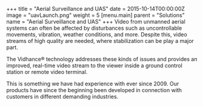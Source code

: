 +++
title = "Aerial Surveillance and UAS"
date = 2015-10-14T00:00:00Z
image = "uavLaunch.png"
weight = 5
[menu.main]
parent = "Solutions"
name = "Aerial Surveillance and UAS"
+++
Video from unmanned aerial systems can often be affected by disturbances such as uncontrollable movements, vibration, weather conditions, and more. Despite this, video streams of high quality are needed, where stabilization can be play a major part.

The Vidhance® technology addresses these kinds of issues and provides an improved, real-time video stream to the viewer inside a ground control station or remote video terminal.
<!--more-->
This is something we have had experience with ever since 2009. Our products have since the beginning been developed in connection with customers in different demanding industries.
